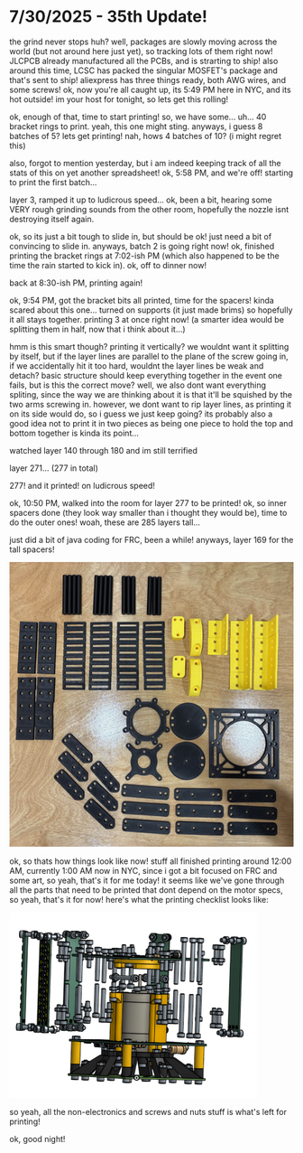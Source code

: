 # 7/30/2025 - 35th Update!

the grind never stops huh? well, packages are slowly moving across the world (but not around here just yet), so tracking lots of them right now! JLCPCB already manufactured all the PCBs, and is strarting to ship! also around this time, LCSC has packed the singular MOSFET's package and that's sent to ship! aliexpress has three things ready, both AWG wires, and some screws! ok, now you're all caught up, its 5:49 PM here in NYC, and its hot outside! im your host for tonight, so lets get this rolling!

ok, enough of that, time to start printing! so, we have some... uh... 40 bracket rings to print. yeah, this one might sting. anyways, i guess 8 batches of 5? lets get printing! nah, hows 4 batches of 10? (i might regret this)

also, forgot to mention yesterday, but i am indeed keeping track of all the stats of this on yet another spreadsheet! ok, 5:58 PM, and we're off! starting to print the first batch...

layer 3, ramped it up to ludicrous speed... ok, been a bit, hearing some VERY rough grinding sounds from the other room, hopefully the nozzle isnt destroying itself again.

ok, so its just a bit tough to slide in, but should be ok! just need a bit of convincing to slide in. anyways, batch 2 is going right now! ok, finished printing the bracket rings at 7:02-ish PM (which also happened to be the time the rain started to kick in). ok, off to dinner now!

back at 8:30-ish PM, printing again!

ok, 9:54 PM, got the bracket bits all printed, time for the spacers! kinda scared about this one... turned on supports (it just made brims) so hopefully it all stays together. printing 3 at once right now! (a smarter idea would be splitting them in half, now that i think about it...)

hmm is this smart though? printing it vertically? we wouldnt want it splitting by itself, but if the layer lines are parallel to the plane of the screw going in, if we accidentally hit it too hard, wouldnt the layer lines be weak and detach? basic structure should keep everything together in the event one fails, but is this the correct move? well, we also dont want everything spliting, since the way we are thinking about it is that it'll be squished by the two arms screwing in. however, we dont want to rip layer lines, as printing it on its side would do, so i guess we just keep going? its probably also a good idea not to print it in two pieces as being one piece to hold the top and bottom together is kinda its point...

watched layer 140 through 180 and im still terrified

layer 271... (277 in total)

277! and it printed! on ludicrous speed!

ok, 10:50 PM, walked into the room for layer 277 to be printed! ok, so inner spacers done (they look way smaller than i thought they would be), time to do the outer ones! woah, these are 285 layers tall...

just did a bit of java coding for FRC, been a while! anyways, layer 169 for the tall spacers!

![waw](</updatelogs/images/202507/07302025 - 1.png>)

ok, so thats how things look like now! stuff all finished printing around 12:00 AM, currently 1:00 AM now in NYC, since i got a bit focused on FRC and some art, so yeah, that's it for me today! it seems like we've gone through all the parts that need to be printed that dont depend on the motor specs, so yeah, that's it for now! here's what the printing checklist looks like:

![woo](</updatelogs/images/202507/07302025 - 2.png>)

so yeah, all the non-electronics and screws and nuts stuff is what's left for printing!

ok, good night!